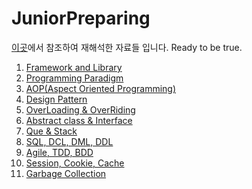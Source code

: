 # JuniorPreparing

[이곳](https://www.notion.so/54d624628a634c879cc93d94f54cd2d1#4ce2623b16fa46ea9622658e71bc930c)에서 참조하여 재해석한 자료들 입니다.
Ready to be true.

1. [Framework and Library](framework/1_1.md)
2. [Programming Paradigm](programtype/2_1.md)
3. [AOP(Aspect Oriented Programming)](AOP/3_1.md)
4. [Design Pattern](DesignPattern/4_1.md)
5. [OverLoading & OverRiding](Over/5_1.md)
6. [Abstract class & Interface](Abstract_Interface/6_1.md)
7. [Que & Stack](Que_Stack/7_1.md)
8. [SQL, DCL, DML, DDL](SQL/8_1.md)
9. [Agile, TDD, BDD](Agile/9_1.md)
10. [Session, Cookie, Cache](Session_Cookie_Cache/10_1.md)
11. [Garbage Collection](Garbage_Collection/11.1md)